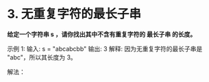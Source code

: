 # 3. 无重复字符的最长子串

**给定一个字符串 s ，请你找出其中不含有重复字符的 最长子串 的长度。**

示例 1:
输入: s = "abcabcbb"
输出: 3 解释: 因为无重复字符的最长子串是 "abc"，所以其长度为 3。

解法：
